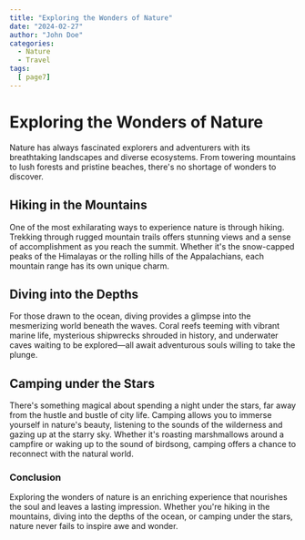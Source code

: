 ```yaml
---
title: "Exploring the Wonders of Nature"
date: "2024-02-27"
author: "John Doe"
categories:
  - Nature
  - Travel
tags:
  [ page7]
---
```


# Exploring the Wonders of Nature

Nature has always fascinated explorers and adventurers with its breathtaking landscapes and diverse ecosystems. From towering mountains to lush forests and pristine beaches, there's no shortage of wonders to discover.

## Hiking in the Mountains

One of the most exhilarating ways to experience nature is through hiking. Trekking through rugged mountain trails offers stunning views and a sense of accomplishment as you reach the summit. Whether it's the snow-capped peaks of the Himalayas or the rolling hills of the Appalachians, each mountain range has its own unique charm.

## Diving into the Depths

For those drawn to the ocean, diving provides a glimpse into the mesmerizing world beneath the waves. Coral reefs teeming with vibrant marine life, mysterious shipwrecks shrouded in history, and underwater caves waiting to be explored—all await adventurous souls willing to take the plunge.

## Camping under the Stars

There's something magical about spending a night under the stars, far away from the hustle and bustle of city life. Camping allows you to immerse yourself in nature's beauty, listening to the sounds of the wilderness and gazing up at the starry sky. Whether it's roasting marshmallows around a campfire or waking up to the sound of birdsong, camping offers a chance to reconnect with the natural world.

### Conclusion

Exploring the wonders of nature is an enriching experience that nourishes the soul and leaves a lasting impression. Whether you're hiking in the mountains, diving into the depths of the ocean, or camping under the stars, nature never fails to inspire awe and wonder.
